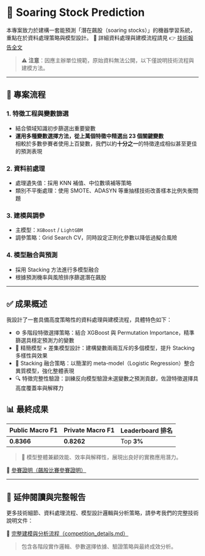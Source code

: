 # 🚀 Soaring Stock Prediction

本專案致力於建構一套能預測「潛在飆股（soaring stocks）」的機器學習系統，重點在於資料處理策略與模型設計。
📘 詳細資料處理與建模流程請見 👉 [技術報告全文](https://github.com/ILaskira/Soaring-Stock-Prediction-Challenge/blob/main/competition_details.md)

> ⚠️ **注意**：因應主辦單位規範，原始資料無法公開，以下僅說明技術流程與建模方法。
---

## 🔧 專案流程

### 1. 特徵工程與變數篩選
- 結合領域知識初步篩選出重要變數
- **運用多種變數選擇方法，從上萬個特徵中精選出 23 個關鍵變數**  
  相較於多數參賽者使用上百變數，我們以約**十分之一**的特徵達成相似甚至更佳的預測表現

### 2. 資料前處理
- 處理遺失值：採用 KNN 補值、中位數填補等策略
- 類別不平衡處理：使用 SMOTE、ADASYN 等重抽樣技術改善樣本比例失衡問題

### 3. 建模與調參
- 主模型：`XGBoost` / `LightGBM`
- 調參策略：Grid Search CV，同時設定正則化參數以降低過擬合風險

### 4. 模型融合與預測
- 採用 Stacking 方法進行多模型融合
- 根據預測機率與風險排序篩選潛在飆股

---

## ✅ 成果概述

我設計了一套具備高度策略性的資料處理與建模流程，具體特色如下：

- ⚙️ 多階段特徵選擇策略：結合 XGBoost 與 Permutation Importance，精準篩選具穩定預測力的變數
- 🔀 精簡模型 × 差集模型設計：建構變數兩兩互斥的多個模型，提升 Stacking 多樣性與效果
- 🧠 Stacking 融合策略：以簡潔的 meta-model（Logistic Regression）整合異質模型，強化整體表現
- 🔍 特徵完整性驗證：訓練反向模型驗證未選變數之預測貢獻，佐證特徵選擇具高度覆蓋率與解釋力

## 📊 最終成果
| Public Macro F1 | Private Macro F1 | Leaderboard 排名 |
|------------------|-------------------|-------------------|
| **0.8366**        | **0.8262**         | Top **3%**        |

> 🎯 模型整體兼顧效能、效率與解釋性，展現出良好的實務應用潛力。

🔗 [參賽證明（飆股比賽參賽證明）](https://github.com/ILaskira/Soaring-Stock-Prediction-Challenge/blob/main/%E9%A3%86%E8%82%A1%E6%AF%94%E8%B3%BD%E5%8F%83%E8%B3%BD%E8%AD%89%E6%98%8E.jpg)

---

## 📖 延伸閱讀與完整報告

更多技術細節、資料處理流程、模型設計邏輯與分析策略，請參考我們的完整技術說明文件：

🔗 [完整建模與分析流程（competition_details.md）](https://github.com/ILaskira/Soaring-Stock-Prediction-Challenge/blob/main/competition_details.md)

> 包含各階段實作邏輯、參數選擇依據、驗證策略與最終成效分析。

